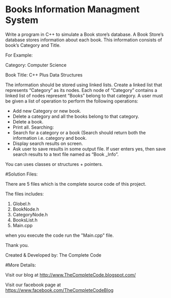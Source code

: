 # Books Information Managment System

Write a program in C++ to simulate a Book store’s database. A Book Store’s database stores information about each book. This information consists of book’s Category and Title.

For Example:

Category: Computer Science

Book Title: C++ Plus Data Structures

The information should be stored using linked lists. Create a linked list that represents “Category” as its nodes. Each node of “Category” contains a linked list of nodes represent “Books” belong to that category. A user must be given a list of operation to perform the following operations:

* Add new Category or new book. 
* Delete a category and all the books belong to that category. 
* Delete a book. 
* Print all. 
Searching: 
* Search for a category or a book (Search should return both the information i.e. category and book.
* Display search results on screen.
* Ask user to save results in some output file. If user enters yes, then save search results to a text file named as “Book _Info”.

You can uses classes or structures + pointers.


#Solution Files:

There are 5 files which is the complete source code of this project.

The files includes:

1. Globel.h
2. BookNode.h
3. CategoryNode.h
4. BooksList.h
5. Main.cpp

when you execute the code run the "Main.cpp" file.

Thank you.

Created & Developed by: The Complete Code

#More Details:

Visit our blog at http://www.TheCompleteCode.blogspot.com/

Visit our facebook page at https://www.facebook.com/TheCompleteCodeBlog




